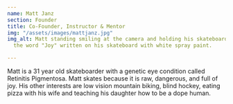 ```yaml
---
name: Matt Janz
section: Founder
title: Co-Founder, Instructor & Mentor
img: "/assets/images/mattjanz.jpg"
img_alt: Matt standing smiling at the camera and holding his skateboard.  There is
  the word "Joy" written on his skateboard with white spray paint.

---
```

Matt is a 31 year old skateboarder with a genetic eye condition called Retinitis Pigmentosa. Matt skates because it is raw, dangerous, and full of joy. His other interests are low vision mountain biking, blind hockey, eating pizza with his wife and teaching his daughter how to be a dope human.